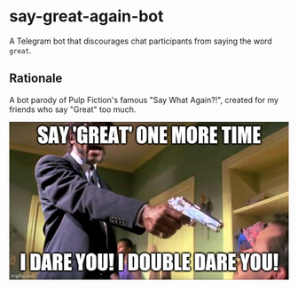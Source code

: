 # say-great-again-bot

A Telegram bot that discourages chat participants from saying the word `great`.

## Rationale

A bot parody of Pulp Fiction's famous "Say What Again?!", created for my friends
who say "Great" too much.

![say-great-again-meme](images/meme.jpg)
